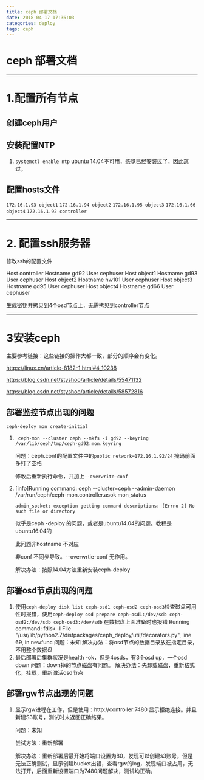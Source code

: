 ```yaml
---
title: ceph 部署文档
date: 2018-04-17 17:36:03
categories: deploy
tags: ceph
---
```


# ceph 部署文档

<!--more-->

------

# 1.配置所有节点

## 创建ceph用户

## 安装配置NTP

1. `systemctl enable ntp`  ubuntu 14.04不可用，感觉已经安装过了，因此跳过。

## 配置hosts文件

`172.16.1.93 object1`
`172.16.1.94 object2`
`172.16.1.95 object3`
`172.16.1.66 object4`
`172.16.1.92 controller`

------

# 2. 配置ssh服务器

修改ssh的配置文件

Host controller
        Hostname gd92
        User cephuser
Host object1
        Hostname gd93
        User cephuser
Host object2
        Hostname hw101
        User cephuser
Host object3
        Hostname gd95
        User cephuser
Host object4
        Hostname gd66
        User cephuser

生成密钥并拷贝到4个osd节点上，无需拷贝到controller节点

------

# 3安装ceph

主要参考链接：这些链接的操作大都一致，部分的顺序会有变化。

https://linux.cn/article-8182-1.html#4_10238

https://blog.csdn.net/styshoo/article/details/55471132

https://blog.csdn.net/styshoo/article/details/58572816

## 部署监控节点出现的问题

`ceph-deploy mon create-initial`

1. ` ceph-mon --cluster ceph --mkfs -i gd92 --keyring /var/lib/ceph/tmp/ceph-gd92.mon.keyring`

   问题：ceph.conf的配置文件中的`public network=172.16.1.92/24` 掩码前面多打了空格

   修改后重新执行命令，并加上`--overwrite-conf` 

2. [info]Running command: ceph --cluster=ceph --admin-daemon /var/run/ceph/ceph-mon.controller.asok mon_status

   `admin_socket: exception getting command descriptions: [Errno 2] No such file or directory`

   似乎是ceph -deploy 的问题，或者是ubuntu14.04的问题。教程是ubuntu16.04的

   此问题非hostname 不对应

   非conf 不同步导致。--overwrtie-conf  无作用。

   解决办法：按照14.04方法重新安装ceph-deploy

## 部署osd节点出现的问题

1. 使用`ceph-deploy disk list ceph-osd1 ceph-osd2 ceph-osd3`检查磁盘可用性时报错，使用`ceph-deploy osd prepare ceph-osd1:/dev/sdb ceph-osd2:/dev/sdb ceph-osd3:/dev/sdb` 在数据盘上面准备时也报错
   Running command: fdisk -l  File "/usr/lib/python2.7/distpackages/ceph_deploy/util/decorators.py", line 69, in newfunc 
   问题：未知
   解决办法：将osd节点的数据目录放在指定目录，不用整个数据盘
2. 最后部署后集群状况是health -ok，但是4osds，有3个osd up，一个osd down
   问题：down掉的节点磁盘有问题。
   解决办法：先卸载磁盘，重新格式化，挂载，重新激活osd节点

## 部署rgw节点出现的问题

1. 显示rgw进程在工作，但是使用：http://controller:7480 显示拒绝连接。并且新建S3账号，测试时未返回正确结果。

   问题：未知

   尝试方法：重新部署

   解决办法：重新部署后最开始将端口设置为80，发现可以创建s3账号，但是无法正确测试，显示创建bucket出错，查看rgw的log，发现端口被占用，无法打开，后面重新设置端口为7480问题解决，测试均正确。
